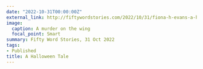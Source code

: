 ```yaml
---
date: "2022-10-31T00:00:00Z"
external_link: http://fiftywordstories.com/2022/10/31/fiona-h-evans-a-halloween-tale/
image:
  caption: A murder on the wing 
  focal_point: Smart
summary: Fifty Word Stories, 31 Oct 2022
tags:
- Published
title: A Halloween Tale
---
```

<!--
Image by <a href="https://pixabay.com/users/cocoparisienne-127419/?utm_source=link-attribution&amp;utm_medium=referral&amp;utm_campaign=image&amp;utm_content=1635770">Anja-#pray for ukraine# #helping hands# stop the war</a> from <a href="https://pixabay.com//?utm_source=link-attribution&amp;utm_medium=referral&amp;utm_campaign=image&amp;utm_content=1635770">Pixabay</a>
-->
